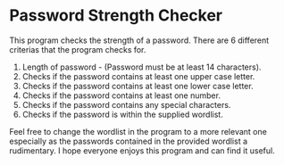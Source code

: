 # Password Strength Checker

This program checks the strength of a password. There are 6 different criterias that the program checks for.

  1) Length of password - (Password must be at least 14 characters).
  2) Checks if the password contains at least one upper case letter.
  3) Checks if the password contains at least one lower case letter.
  4) Checks if the password contains at least one number.
  5) Checks if the password contains any special characters.
  6) Checks if the password is within the supplied wordlist.

Feel free to change the wordlist in the program to a more relevant one especially as the passwords contained in the provided wordlist a rudimentary. I hope everyone enjoys this program and can find it useful.


